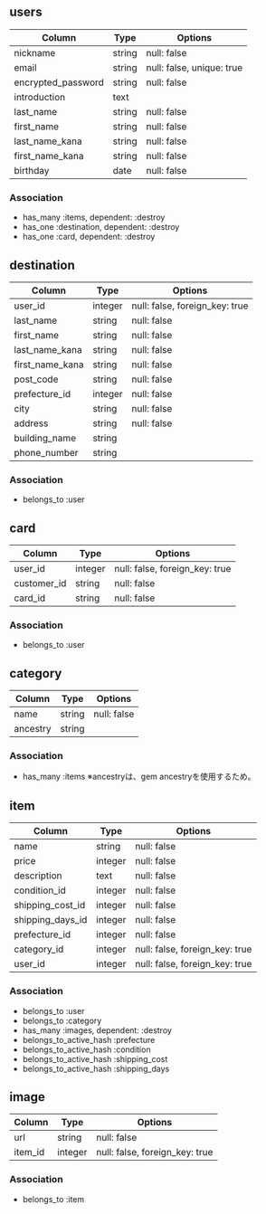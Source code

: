 ## users

|Column            |Type    |Options      |
|------------------|--------|-------------|
| nickname         | string | null: false |
| email            | string | null: false, unique: true |
| encrypted_password | string | null: false |
| introduction     | text   |
| last_name        | string | null: false |
| first_name       | string | null: false |
| last_name_kana   | string | null: false |
| first_name_kana  | string | null: false |
| birthday         | date   | null: false |

### Association
- has_many :items, dependent: :destroy
- has_one :destination, dependent: :destroy
- has_one :card, dependent: :destroy



## destination

|Column            |Type     |Options      |
|------------------|---------|-------------|
| user_id          | integer | null: false, foreign_key: true |
| last_name        | string  | null: false |
| first_name       | string  | null: false |
| last_name_kana   | string  | null: false |
| first_name_kana  | string  | null: false |
| post_code        | string  | null: false |
| prefecture_id    | integer | null: false |
| city             | string  | null: false |
| address          | string  | null: false |
| building_name    | string  |
| phone_number     | string  |

### Association
- belongs_to :user



## card

|Column       |Type     |Options     |
|-------------|---------|------------|
| user_id     | integer | null: false, foreign_key: true |
| customer_id | string  | null: false |
| card_id     | string  | null: false |

### Association
- belongs_to :user



## category

|Column    |Type    |Options     |
|----------|--------|------------|
| name     | string | null: false |
| ancestry | string |

### Association
- has_many :items
※ancestryは、gem ancestryを使用するため。



## item

|Column         |Type     |Options     |
|---------------|---------|------------|
| name          | string  | null: false |
| price         | integer | null: false |
| description   | text    | null: false |
| condition_id  | integer | null: false |
| shipping_cost_id | integer | null: false |
| shipping_days_id | integer | null: false |
| prefecture_id | integer | null: false |
| category_id   | integer | null: false, foreign_key: true |
| user_id       | integer | null: false, foreign_key: true |

### Association
- belongs_to :user
- belongs_to :category
- has_many :images, dependent: :destroy
- belongs_to_active_hash :prefecture
- belongs_to_active_hash :condition
- belongs_to_active_hash :shipping_cost
- belongs_to_active_hash :shipping_days



## image

|Column    |Type     |Options     |
|----------|---------|------------|
| url      | string  | null: false |
| item_id  | integer | null: false, foreign_key: true |

### Association
- belongs_to :item

